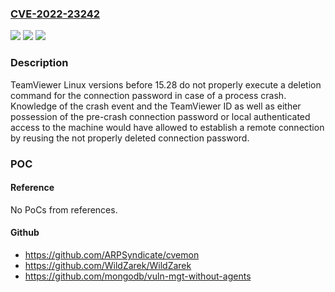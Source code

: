 ### [CVE-2022-23242](https://cve.mitre.org/cgi-bin/cvename.cgi?name=CVE-2022-23242)
![](https://img.shields.io/static/v1?label=Product&message=TeamViewer%20for%20Linux&color=blue)
![](https://img.shields.io/static/v1?label=Version&message=15.27%20&color=brightgreen)
![](https://img.shields.io/static/v1?label=Vulnerability&message=N%2FA&color=brightgreen)

### Description

TeamViewer Linux versions before 15.28 do not properly execute a deletion command for the connection password in case of a process crash. Knowledge of the crash event and the TeamViewer ID as well as either possession of the pre-crash connection password or local authenticated access to the machine would have allowed to establish a remote connection by reusing the not properly deleted connection password.

### POC

#### Reference
No PoCs from references.

#### Github
- https://github.com/ARPSyndicate/cvemon
- https://github.com/WildZarek/WildZarek
- https://github.com/mongodb/vuln-mgt-without-agents

